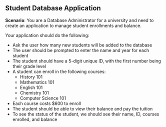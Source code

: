 ## Student Database Application

**Scenario**: You are a Database Administrator for a university and need to
create an application to manage student enrollments and balance.

Your application should do the following:
- Ask the user how many new students will be added to the database
- The user should be prompted to enter the name and year for each student
- The student should have a 5-digit unique ID, with the first number being their grade level
- A student can enroll in the following courses:
  - History 101
  - Mathematics 101
  - English 101
  - Chemistry 101
  - Computer Science 101
- Each course costs $600 to enroll
- The student should be able to view their balance and pay the tuition
- To see the status of the student, we should see their name, ID, courses enrolled, and balance